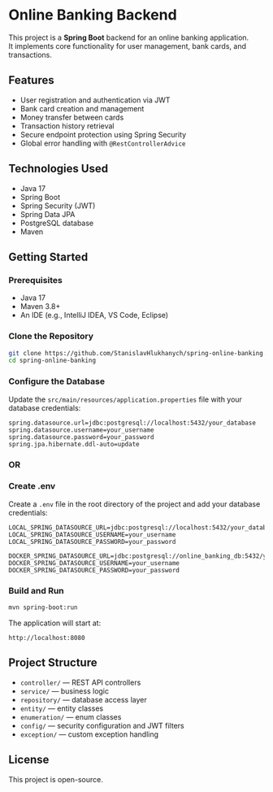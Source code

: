 # Online Banking Backend

This project is a **Spring Boot** backend for an online banking application.  
It implements core functionality for user management, bank cards, and transactions.

## Features

- User registration and authentication via JWT
- Bank card creation and management
- Money transfer between cards
- Transaction history retrieval
- Secure endpoint protection using Spring Security
- Global error handling with `@RestControllerAdvice`

## Technologies Used

- Java 17
- Spring Boot
- Spring Security (JWT)
- Spring Data JPA
- PostgreSQL database
- Maven

## Getting Started

### Prerequisites

- Java 17
- Maven 3.8+
- An IDE (e.g., IntelliJ IDEA, VS Code, Eclipse)

### Clone the Repository

```bash
git clone https://github.com/StanislavHlukhanych/spring-online-banking.git
cd spring-online-banking
```

### Configure the Database

Update the `src/main/resources/application.properties` file with your database credentials:

```properties/yml
spring.datasource.url=jdbc:postgresql://localhost:5432/your_database
spring.datasource.username=your_username
spring.datasource.password=your_password
spring.jpa.hibernate.ddl-auto=update
```

### OR

### Create .env

Create a `.env` file in the root directory of the project and add your database credentials:

```.env
LOCAL_SPRING_DATASOURCE_URL=jdbc:postgresql://localhost:5432/your_database
LOCAL_SPRING_DATASOURCE_USERNAME=your_username
LOCAL_SPRING_DATASOURCE_PASSWORD=your_password

DOCKER_SPRING_DATASOURCE_URL=jdbc:postgresql://online_banking_db:5432/your_database
DOCKER_SPRING_DATASOURCE_USERNAME=your_username
DOCKER_SPRING_DATASOURCE_PASSWORD=your_password
```

### Build and Run

```bash
mvn spring-boot:run
```

The application will start at:

```
http://localhost:8080
```

## Project Structure

- `controller/` — REST API controllers
- `service/` — business logic
- `repository/` — database access layer
- `entity/` — entity classes
- `enumeration/` — enum classes
- `config/` — security configuration and JWT filters
- `exception/` — custom exception handling


## License

This project is open-source.

